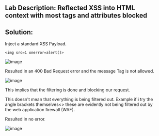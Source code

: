 ## Lab Description: Reflected XSS into HTML context with most tags and attributes blocked


## Solution: 

Inject a standard XSS Payload.
```
<img src=1 onerror=alert()>
```

![image](https://github.com/jayshah17/PortSwiggerLabs/assets/76842630/094292d6-24d9-4f75-9a21-6da342f84a24)

Resulted in an 400 Bad Request error and the message Tag is not allowed.


![image](https://github.com/jayshah17/PortSwiggerLabs/assets/76842630/3460625a-8035-4dff-b442-d7e66ae31352)

This implies that the filtering is done and blocking our request.

This doesn't mean that everything is being filtered out. Example if i try the angle brackets themselves<> these are evidently not being filtered out by the web application firewall (WAF).

Resulted in no error.

![image](https://github.com/jayshah17/PortSwiggerLabs/assets/76842630/534522b1-4a12-466c-9a81-7f0a1be3837d)
